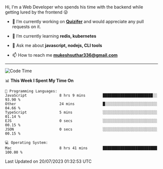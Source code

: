 Hi, I'm a Web Developer who spends his time with the backend while getting lured by the frontend 😜

- 🔭 I’m currently working on **[Quizifer](https://github.com/SutharMukesh/Quizifer/)** and would appreciate any pull requests on it.

- 🌱 I’m currently learning **redis, kubernetes**

- 💬 Ask me about **javascript, nodejs, CLI tools**

- 📫 How to reach me **mukeshsuthar336@gmail.com**

---
<!--START_SECTION:waka-->
![Code Time](http://img.shields.io/badge/Code%20Time-2%2C384%20hrs%2018%20mins-blue)

📊 **This Week I Spent My Time On** 

```text
💬 Programming Languages: 
JavaScript               8 hrs 9 mins        ███████████████████████░░   93.90 % 
Other                    24 mins             █░░░░░░░░░░░░░░░░░░░░░░░░   04.66 % 
TypeScript               5 mins              ░░░░░░░░░░░░░░░░░░░░░░░░░   01.14 % 
EJS                      0 secs              ░░░░░░░░░░░░░░░░░░░░░░░░░   00.15 % 
JSON                     0 secs              ░░░░░░░░░░░░░░░░░░░░░░░░░   00.15 % 

💻 Operating System: 
Mac                      8 hrs 41 mins       █████████████████████████   100.00 % 
```


 Last Updated on 20/07/2023 01:32:53 UTC
<!--END_SECTION:waka-->
